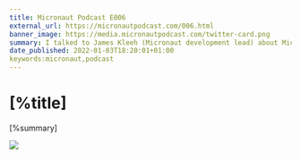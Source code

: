 ```yaml
---
title: Micronaut Podcast E006
external_url: https://micronautpodcast.com/006.html
banner_image: https://media.micronautpodcast.com/twitter-card.png
summary: I talked to James Kleeh (Micronaut development lead) about Micronaut Security.
date_published: 2022-01-03T18:20:01+01:00
keywords:micronaut,podcast
---
```


# [%title]

[%summary]

![]([%banner_image])
